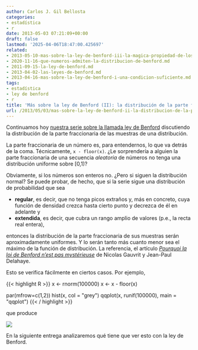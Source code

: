 ```yaml
---
author: Carlos J. Gil Bellosta
categories:
- estadística
- r
date: 2013-05-03 07:21:09+00:00
draft: false
lastmod: '2025-04-06T18:47:00.425697'
related:
- 2013-05-10-mas-sobre-la-ley-de-benford-iii-la-magica-propiedad-de-los-logaritmos-decimales.md
- 2020-11-16-que-numeros-admiten-la-distribucion-de-benford.md
- 2011-09-15-la-ley-de-benford.md
- 2013-04-02-las-leyes-de-benford.md
- 2013-04-16-mas-sobre-la-ley-de-benford-i-una-condicion-suficiente.md
tags:
- estadística
- ley de benford
- r
title: 'Más sobre la ley de Benford (II): la distribución de la parte fraccionaria'
url: /2013/05/03/mas-sobre-la-ley-de-benford-ii-la-distribucion-de-la-parte-fraccionaria/
---
```


Continuamos hoy [nuestra serie sobre la llamada ley de Benford](http://www.datanalytics.com/2013/04/16/mas-sobre-la-ley-de-benford-i-una-condicion-suficiente) discutiendo la distribución de la parte fraccionaria de las muestras de una distribución.

La parte fraccionaria de un número es, para entendernos, lo que va detrás de la coma. Técnicamente, `x - floor(x)`. ¿Le sorprendería a alguien la parte fraccionaria de una secuencia _aleatoria_ de números no tenga una distribución uniforme sobre [0,1)?

Obviamente, si los números son enteros no. ¿Pero si siguen la distribución normal? Se puede probar, de hecho, que si la serie sigue una distribución de probabilidad que sea

* **regular**, es decir, que no tenga picos extraños y, más en concreto, cuya función de densidad crezca hasta cierto punto y decrezca de él en adelante y
* **extendida**, es decir, que cubra un rango amplio de valores (p.e., la recta real entera),

entonces la distribución de la parte fraccionaria de sus muestras serán aproximadamente uniformes. Y lo serán tanto más cuanto menor sea el máximo de la función de distribución. La referencia, el artículo [_Pourquoi la loi de Benford n’est pas mystérieuse_](http://www.ehess.fr/revue-msh/pdf/N182R1280.pdf?) de Nicolas Gauvrit y Jean-Paul Delahaye.

Esto se verifica fácilmente en ciertos casos. Por ejemplo,

{{< highlight R >}}
x <- rnorm(100000)
x <- x - floor(x)

par(mfrow=c(1,2))
hist(x, col = "grey")
qqplot(x, runif(100000), main = "qqplot")
{{< / highlight >}}

que produce

[![](/wp-uploads/2013/05/dist_parte_fraccionaria.png#center)
](/wp-uploads/2013/05/dist_parte_fraccionaria.png#center)

En la siguiente entrega analizaremos qué tiene que ver esto con la ley de Benford.